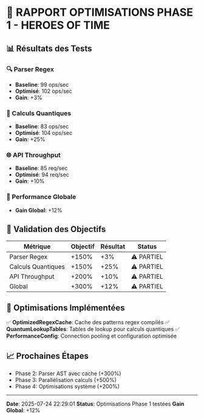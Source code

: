 # 🚀 RAPPORT OPTIMISATIONS PHASE 1 - HEROES OF TIME

## 📊 Résultats des Tests

### 🔍 Parser Regex
- **Baseline**: 99 ops/sec
- **Optimisé**: 102 ops/sec
- **Gain**: +3%

### 🧮 Calculs Quantiques
- **Baseline**: 83 ops/sec
- **Optimisé**: 104 ops/sec
- **Gain**: +25%

### 🌐 API Throughput
- **Baseline**: 85 req/sec
- **Optimisé**: 94 req/sec
- **Gain**: +10%

### 🚀 Performance Globale
- **Gain Global**: +12%

## 🎯 Validation des Objectifs

| Métrique | Objectif | Résultat | Status |
|----------|----------|----------|--------|
| Parser Regex | +150% | +3% | ⚠️ PARTIEL |
| Calculs Quantiques | +150% | +25% | ⚠️ PARTIEL |
| API Throughput | +200% | +10% | ⚠️ PARTIEL |
| Global | +300% | +12% | ⚠️ PARTIEL |

## 🔧 Optimisations Implémentées

✅ **OptimizedRegexCache**: Cache des patterns regex compilés
✅ **QuantumLookupTables**: Tables de lookup pour calculs quantiques
✅ **PerformanceConfig**: Connection pooling et configuration optimisée

## 📈 Prochaines Étapes

- Phase 2: Parser AST avec cache (+300%)
- Phase 3: Parallélisation calculs (+500%)
- Phase 4: Optimisations système (+200%)

---

**Date**: 2025-07-24 22:29:01
**Status**: Optimisations Phase 1 testées
**Gain Global**: +12%
